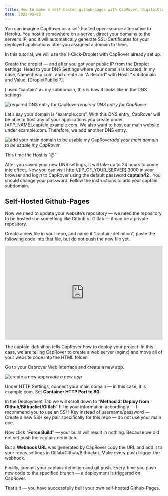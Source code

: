 ```yaml
---
title: How to make a self-hosted github-pages with CapRover, DigitalOcean and SSL
date: 2022-05-09
---
```


You can imagine CapRover as a self-hosted open-source alternative to Heroku. You host it somewhere on a server, direct your domains to the server’s IP, and it will automatically generate SSL-Certificates for your deployed applications after you assigned a domain to them.

In this tutorial, we will use the 1-Click-Droplet with CapRover already set up.

Create the droplet — and after you got your public IP from the Droplet settings. Head to your DNS Settings where your domain is located. In my case, Namecheap.com, and create an “A Record” with Host: \*.subdomain and Value: [DropletPublicIP].

I used “captain” as my subdomain, this is how it looks like in the DNS settings.

![required DNS entry for CapRover](https://cdn-images-1.medium.com/max/2212/1*P50mRFk9Dyfa8r90v8Cd-w.png)_required DNS entry for CapRover_

Let’s say your domain is “example.com”. With this DNS entry, CapRover will be able to host any of your applications you create under [APP_NAME].captain.example.com. We also want to host our main website under example.com. Therefore, we add another DNS entry.

![add your main domain to be usable my CapRover](https://cdn-images-1.medium.com/max/2212/1*jQBchn_YDwFZqm6D5Fj-vA.png)_add your main domain to be usable my CapRover_

This time the Host is “@”

After you saved your new DNS settings, it will take up to 24 hours to come into effect. Now you can visit [http://[IP_OF_YOUR_SERVER]:3000](http://[IP_OF_YOUR_SERVER]:3000) in your browser and login to CapRover using the default password **captain42** . You should change your password. Follow the instructions to add your captain subdomain.

## Self-Hosted Github-Pages

Now we need to update your website’s repository — we need the repository to be hosted son something like Github or Gitlab — it can be a private repository.

Create a new file in your repo, and name it “captain-definition”, paste the following code into that file, but do not push the new file yet.

<iframe
  src="https://gist.github.com/waaeel/48839eeb357f35e10f8a0b2419d2472e.pibb"
  style="width: 100%; height: 300px; border: 0;"
>
</iframe>

The captain-definition tells CapRover how to deploy your project. In this case, we are telling CapRover to create a web server (nginx) and move all of your website code into the HTML folder.

Go to your Caprover Web Interface and create a new app.

![create a new app](https://cdn-images-1.medium.com/max/2000/1*CP9aRwaVUojUybM7eSFKzw.png)_create a new app_

Under HTTP Settings, connect your main domain — in this case, it is example.com. Set **Container HTTP Port to 80**.

In the Deployment Tab we will scroll down to “**Method 3: Deploy from Github/Bitbucket/Gitlab**” fill in your information accordingly — I recommend you to use an SSH-Key instead of username/password — Create a new SSH key pair specifically for this repo — do not use your main one.

Now click “**Force Build**” — your build will result in nothing. Because we did not yet push the captain-definition.

But a **Webhook URL** was generated by CapRover copy the URL and add it to your repos settings in Gitlab/Github/Bitbucket. Make every push trigger the webhook.

Finally, commit your captain-definition and git push. Every-time you push new code to the specified branch — a deployment is triggered on CapRover.

That’s it — you have successfully built your own self-hosted Github-Pages.
